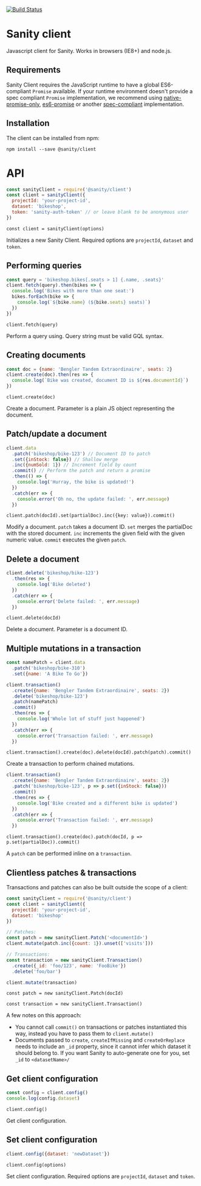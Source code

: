 [![Build Status](http://img.shields.io/travis/sanity-io/client/master.svg?style=flat-square)](https://travis-ci.org/sanity-io/client)

# Sanity client

Javascript client for Sanity. Works in browsers (IE8+) and node.js.

## Requirements
Sanity Client requires the JavaScript runtime to have a global ES6-compliant `Promise` available. If your runtime environment doesn't provide a spec compliant `Promise` implementation, we recommend using [native-promise-only](https://www.npmjs.com/package/native-promise-only), [es6-promise](https://www.npmjs.com/package/es6-promise) or another [spec-compliant](https://promisesaplus.com/implementations) implementation.

## Installation

The client can be installed from npm:

```
npm install --save @sanity/client
```

# API

```js
const sanityClient = require('@sanity/client')
const client = sanityClient({
  projectId: 'your-project-id',
  dataset: 'bikeshop',
  token: 'sanity-auth-token' // or leave blank to be anonymous user
})
```

`const client = sanityClient(options)`

Initializes a new Sanity Client. Required options are `projectId`, `dataset` and `token`.


## Performing queries

```js
const query = 'bikeshop.bikes[.seats > 1] {.name, .seats}'
client.fetch(query).then(bikes => {
  console.log('Bikes with more than one seat:')
  bikes.forEach(bike => {
    console.log(`${bike.name} (${bike.seats} seats)`)
  })
})
```

`client.fetch(query)`

Perform a query using. Query string must be valid GQL syntax.


## Creating documents

```js
const doc = {name: 'Bengler Tandem Extraordinaire', seats: 2}
client.create(doc).then(res => {
  console.log(`Bike was created, document ID is ${res.documentId}`)
})
```

`client.create(doc)`

Create a document. Parameter is a plain JS object representing the document.


## Patch/update a document

```js
client.data
  .patch('bikeshop/bike-123') // Document ID to patch
  .set({inStock: false}) // Shallow merge
  .inc({numSold: 1}) // Increment field by count
  .commit() // Perform the patch and return a promise
  .then(() => {
    console.log('Hurray, the bike is updated!')
  })
  .catch(err => {
    console.error('Oh no, the update failed: ', err.message)
  })
```

`client.patch(docId).set(partialDoc).inc({key: value}).commit()`

Modify a document. `patch` takes a document ID. `set` merges the partialDoc with the stored document. `inc` increments the given field with the given numeric value. `commit` executes the given `patch`.


## Delete a document

```js
client.delete('bikeshop/bike-123')
  .then(res => {
    console.log('Bike deleted')
  })
  .catch(err => {
    console.error('Delete failed: ', err.message)
  })
```

`client.delete(docId)`

Delete a document. Parameter is a document ID.

## Multiple mutations in a transaction

```js
const namePatch = client.data
  .patch('bikeshop/bike-310')
  .set({name: 'A Bike To Go'})

client.transaction()
  .create({name: 'Bengler Tandem Extraordinaire', seats: 2})
  .delete('bikeshop/bike-123')
  .patch(namePatch)
  .commit()
  .then(res => {
    console.log('Whole lot of stuff just happened')
  })
  .catch(err => {
    console.error('Transaction failed: ', err.message)
  })
```
`client.transaction().create(doc).delete(docId).patch(patch).commit()`

Create a transaction to perform chained mutations.


```js
client.transaction()
  .create({name: 'Bengler Tandem Extraordinaire', seats: 2})
  .patch('bikeshop/bike-123', p => p.set({inStock: false}))
  .commit()
  .then(res => {
    console.log('Bike created and a different bike is updated')
  })
  .catch(err => {
    console.error('Transaction failed: ', err.message)
  })
```

`client.transaction().create(doc).patch(docId, p => p.set(partialDoc)).commit()`

A `patch` can be performed inline on a `transaction`.


## Clientless patches & transactions

Transactions and patches can also be built outside the scope of a client:

```js
const sanityClient = require('@sanity/client')
const client = sanityClient({
  projectId: 'your-project-id',
  dataset: 'bikeshop'
})

// Patches:
const patch = new sanityClient.Patch('<documentId>')
client.mutate(patch.inc({count: 1}).unset(['visits']))

// Transactions:
const transaction = new sanityClient.Transaction()
  .create({_id: 'foo/123', name: 'FooBike'})
  .delete('foo/bar')

client.mutate(transaction)
```

`const patch = new sanityClient.Patch(docId)`

`const transaction = new sanityClient.Transaction()`

A few notes on this approach:

* You cannot call `commit()` on transactions or patches instantiated this way, instead you have to pass them to `client.mutate()`
* Documents passed to `create`, `createIfMissing` and `createOrReplace` needs to include an `_id` property, since it cannot infer which dataset it should belong to. If you want Sanity to auto-generate one for you, set `_id` to `<datasetName>/`

## Get client configuration

```js
const config = client.config()
console.log(config.dataset)
```

`client.config()`

Get client configuration.


## Set client configuration

```js
client.config({dataset: 'newDataset'})
```

`client.config(options)`

Set client configuration. Required options are `projectId`, `dataset` and `token`.
